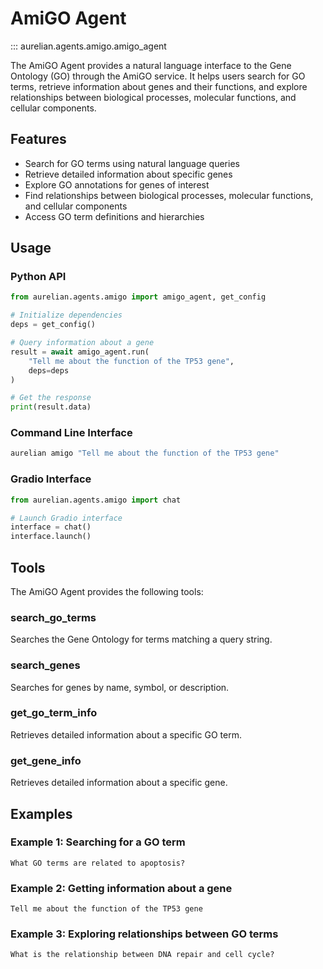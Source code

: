 # AmiGO Agent

::: aurelian.agents.amigo.amigo_agent

The AmiGO Agent provides a natural language interface to the Gene Ontology (GO) through the AmiGO service. It helps users search for GO terms, retrieve information about genes and their functions, and explore relationships between biological processes, molecular functions, and cellular components.

## Features

- Search for GO terms using natural language queries
- Retrieve detailed information about specific genes
- Explore GO annotations for genes of interest
- Find relationships between biological processes, molecular functions, and cellular components
- Access GO term definitions and hierarchies

## Usage

### Python API

```python
from aurelian.agents.amigo import amigo_agent, get_config

# Initialize dependencies
deps = get_config()

# Query information about a gene
result = await amigo_agent.run(
    "Tell me about the function of the TP53 gene",
    deps=deps
)

# Get the response
print(result.data)
```

### Command Line Interface

```bash
aurelian amigo "Tell me about the function of the TP53 gene"
```

### Gradio Interface

```python
from aurelian.agents.amigo import chat

# Launch Gradio interface
interface = chat()
interface.launch()
```

## Tools

The AmiGO Agent provides the following tools:

### search_go_terms

Searches the Gene Ontology for terms matching a query string.

### search_genes

Searches for genes by name, symbol, or description.

### get_go_term_info

Retrieves detailed information about a specific GO term.

### get_gene_info

Retrieves detailed information about a specific gene.

## Examples

### Example 1: Searching for a GO term

```
What GO terms are related to apoptosis?
```

### Example 2: Getting information about a gene

```
Tell me about the function of the TP53 gene
```

### Example 3: Exploring relationships between GO terms

```
What is the relationship between DNA repair and cell cycle?
```